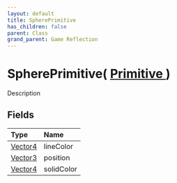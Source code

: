 ```yaml
---
layout: default
title: SpherePrimitive
has_children: false
parent: Class
grand_parent: Game Reflection
---
```

# SpherePrimitive( [ Primitive ](/docs/game-reflection/classes/primitive) )
Description 

## Fields

| Type | Name |
|:-------------|:--------------|
| [Vector4](/docs/game-reflection/classes/vector4) | lineColor |
| [Vector3](/docs/game-reflection/classes/vector3) | position |
| [Vector4](/docs/game-reflection/classes/vector4) | solidColor |

